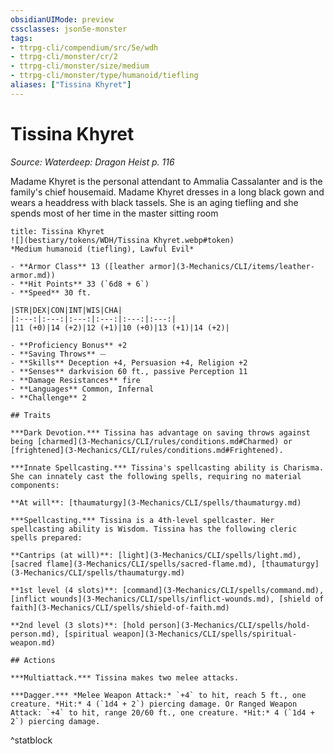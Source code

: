 ```yaml
---
obsidianUIMode: preview
cssclasses: json5e-monster
tags:
- ttrpg-cli/compendium/src/5e/wdh
- ttrpg-cli/monster/cr/2
- ttrpg-cli/monster/size/medium
- ttrpg-cli/monster/type/humanoid/tiefling
aliases: ["Tissina Khyret"]
---
```

# Tissina Khyret
*Source: Waterdeep: Dragon Heist p. 116*  

Madame Khyret is the personal attendant to Ammalia Cassalanter and is the family's chief housemaid. Madame Khyret dresses in a long black gown and wears a headdress with black tassels. She is an aging tiefling and she spends most of her time in the master sitting room

```ad-statblock
title: Tissina Khyret
![](bestiary/tokens/WDH/Tissina Khyret.webp#token)
*Medium humanoid (tiefling), Lawful Evil*

- **Armor Class** 13 ([leather armor](3-Mechanics/CLI/items/leather-armor.md))
- **Hit Points** 33 (`6d8 + 6`)
- **Speed** 30 ft.

|STR|DEX|CON|INT|WIS|CHA|
|:---:|:---:|:---:|:---:|:---:|:---:|
|11 (+0)|14 (+2)|12 (+1)|10 (+0)|13 (+1)|14 (+2)|

- **Proficiency Bonus** +2
- **Saving Throws** ⏤
- **Skills** Deception +4, Persuasion +4, Religion +2
- **Senses** darkvision 60 ft., passive Perception 11
- **Damage Resistances** fire
- **Languages** Common, Infernal
- **Challenge** 2

## Traits

***Dark Devotion.*** Tissina has advantage on saving throws against being [charmed](3-Mechanics/CLI/rules/conditions.md#Charmed) or [frightened](3-Mechanics/CLI/rules/conditions.md#Frightened).

***Innate Spellcasting.*** Tissina's spellcasting ability is Charisma. She can innately cast the following spells, requiring no material components:

**At will**: [thaumaturgy](3-Mechanics/CLI/spells/thaumaturgy.md)

***Spellcasting.*** Tissina is a 4th-level spellcaster. Her spellcasting ability is Wisdom. Tissina has the following cleric spells prepared:

**Cantrips (at will)**: [light](3-Mechanics/CLI/spells/light.md), [sacred flame](3-Mechanics/CLI/spells/sacred-flame.md), [thaumaturgy](3-Mechanics/CLI/spells/thaumaturgy.md)

**1st level (4 slots)**: [command](3-Mechanics/CLI/spells/command.md), [inflict wounds](3-Mechanics/CLI/spells/inflict-wounds.md), [shield of faith](3-Mechanics/CLI/spells/shield-of-faith.md)

**2nd level (3 slots)**: [hold person](3-Mechanics/CLI/spells/hold-person.md), [spiritual weapon](3-Mechanics/CLI/spells/spiritual-weapon.md)

## Actions

***Multiattack.*** Tissina makes two melee attacks.

***Dagger.*** *Melee Weapon Attack:* `+4` to hit, reach 5 ft., one creature. *Hit:* 4 (`1d4 + 2`) piercing damage. Or Ranged Weapon Attack: `+4` to hit, range 20/60 ft., one creature. *Hit:* 4 (`1d4 + 2`) piercing damage.
```
^statblock